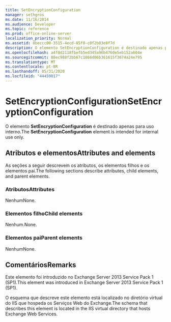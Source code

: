 ```yaml
---
title: SetEncryptionConfiguration
manager: sethgros
ms.date: 11/16/2014
ms.audience: Developer
ms.topic: reference
ms.prod: office-online-server
localization_priority: Normal
ms.assetid: 8beccc00-3515-4ecd-85f0-c0f2b03e8f7d
description: O elemento SetEncryptionConfiguration é destinado apenas para uso interno.
ms.openlocfilehash: a4f0d2118fbefb5ed345a96b4760e5eb152a604e
ms.sourcegitcommit: 88ec988f2bb67c1866d06b361615f3674a24e795
ms.translationtype: MT
ms.contentlocale: pt-BR
ms.lasthandoff: 05/31/2020
ms.locfileid: "44459017"
---
```

# <a name="setencryptionconfiguration"></a><span data-ttu-id="36189-103">SetEncryptionConfiguration</span><span class="sxs-lookup"><span data-stu-id="36189-103">SetEncryptionConfiguration</span></span>

<span data-ttu-id="36189-104">O elemento **SetEncryptionConfiguration** é destinado apenas para uso interno.</span><span class="sxs-lookup"><span data-stu-id="36189-104">The **SetEncryptionConfiguration** element is intended for internal use only.</span></span> 

## <a name="attributes-and-elements"></a><span data-ttu-id="36189-105">Atributos e elementos</span><span class="sxs-lookup"><span data-stu-id="36189-105">Attributes and elements</span></span>

<span data-ttu-id="36189-106">As seções a seguir descrevem os atributos, os elementos filhos e os elementos pai.</span><span class="sxs-lookup"><span data-stu-id="36189-106">The following sections describe attributes, child elements, and parent elements.</span></span>
  
### <a name="attributes"></a><span data-ttu-id="36189-107">Atributos</span><span class="sxs-lookup"><span data-stu-id="36189-107">Attributes</span></span>

<span data-ttu-id="36189-108">Nenhum</span><span class="sxs-lookup"><span data-stu-id="36189-108">None.</span></span>
  
### <a name="child-elements"></a><span data-ttu-id="36189-109">Elementos filho</span><span class="sxs-lookup"><span data-stu-id="36189-109">Child elements</span></span>

<span data-ttu-id="36189-110">Nenhum.</span><span class="sxs-lookup"><span data-stu-id="36189-110">None.</span></span>
  
### <a name="parent-elements"></a><span data-ttu-id="36189-111">Elementos pai</span><span class="sxs-lookup"><span data-stu-id="36189-111">Parent elements</span></span>

<span data-ttu-id="36189-112">Nenhum</span><span class="sxs-lookup"><span data-stu-id="36189-112">None.</span></span>
  
## <a name="remarks"></a><span data-ttu-id="36189-113">Comentários</span><span class="sxs-lookup"><span data-stu-id="36189-113">Remarks</span></span>

<span data-ttu-id="36189-114">Este elemento foi introduzido no Exchange Server 2013 Service Pack 1 (SP1).</span><span class="sxs-lookup"><span data-stu-id="36189-114">This element was introduced in Exchange Server 2013 Service Pack 1 (SP1).</span></span>
  
<span data-ttu-id="36189-115">O esquema que descreve este elemento está localizado no diretório virtual do IIS que hospeda os Serviços Web do Exchange.</span><span class="sxs-lookup"><span data-stu-id="36189-115">The schema that describes this element is located in the IIS virtual directory that hosts Exchange Web Services.</span></span>
  

